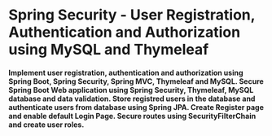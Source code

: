 # Spring Security - User Registration, Authentication and Authorization using MySQL and Thymeleaf
#### Implement user registration, authentication and authorization using Spring Boot, Spring Security, Spring MVC, Thymeleaf and MySQL. Secure Spring Boot Web application using Spring Security, Thymeleaf, MySQL database and data validation. Store registred users in the database and authenticate users from database using Spring JPA. Create Register page and enable default Login Page. Secure routes using SecurityFilterChain and create user roles.

